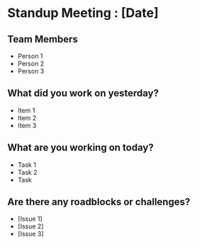 # Standup Meeting : [Date]

## Team Members
* Person 1
* Person 2
* Person 3

## What did you work on yesterday?
* Item 1
* Item 2
* Item 3

## What are you working on today?
* Task 1 
* Task 2
* Task 

## Are there any roadblocks or challenges?
- [Issue 1]
- [Issue 2]
- [Issue 3]
